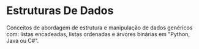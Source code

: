 # Estruturas De Dados
Conceitos de abordagem de estrutura e manipulação de dados genéricos com: listas encadeadas, listas ordenadas e árvores binárias em "Python, Java ou C#".

